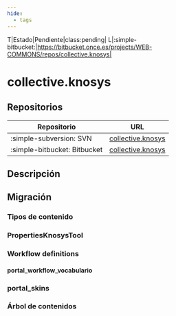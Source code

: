 ```yaml
---
hide:
  - tags
---
```


T|Estado|Pendiente|class:pending|
L|:simple-bitbucket:|https://bitbucket.once.es/projects/WEB-COMMONS/repos/collective.knosys|
# collective.knosys


## Repositorios

| Repositorio                  | URL                                                                                 |
| ---------------------------- | ----------------------------------------------------------------------------------- |
| :simple-subversion: SVN      | [collective.knosys](https://evosvn.evonceib.local/svn/webs/commons/collective.knosys)  |
| :simple-bitbucket: Bitbucket | [collective.knosys](ssh://git@bitbucket.once.es:7999/web-commons/collective.knosys.git)  |

## Descripción



## Migración



### Tipos de contenido



### PropertiesKnosysTool



### Workflow definitions

#### portal_workflow_vocabulario


### portal_skins


### Árbol de contenidos
